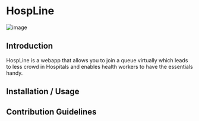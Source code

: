 # HospLine
![image](https://user-images.githubusercontent.com/83456083/159140052-47a4e537-77d0-4a1d-a3d3-8dc665329a15.png)

## Introduction
HospLine is a webapp that allows you to join a queue virtually which leads to less crowd in Hospitals and enables health workers to have the essentials handy.

## Installation / Usage

## Contribution Guidelines
